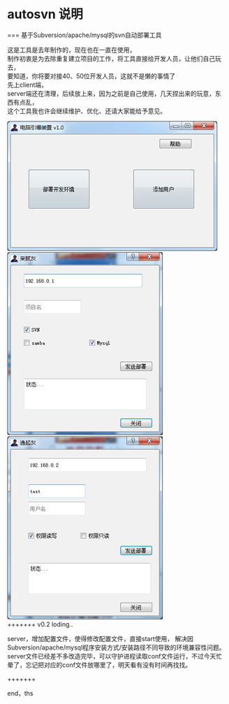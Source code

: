 # autosvn 说明
===
基于Subversion/apache/mysql的svn自动部署工具


这是工具是去年制作的，现在也在一直在使用，<br>
制作初衷是为去除重复建立项目的工作，将工具直接给开发人员，让他们自己玩去，<br>
要知道，你将要对接40、50位开发人员，这就不是懒的事情了<br>
先上client端，<br>
server端还在清理，后续放上来，因为之前是自己使用，几天捏出来的玩意，东西有点乱，<br>
这个工具我也许会继续维护、优化、还请大家能给予意见。<br>

![](https://raw.githubusercontent.com/wangwuli/autosvn/master/gihub/main.png)  <br>
![](https://raw.githubusercontent.com/wangwuli/autosvn/master/gihub/add.png)    <br>
![](https://raw.githubusercontent.com/wangwuli/autosvn/master/gihub/adduser.png) <br>
+++++++
v0.2 loding..

server，增加配置文件，使得修改配置文件，直接start使用，
解决因Subversion/apache/mysql程序安装方式/安装路径不同导致的环境兼容性问题。
server文件已经差不多改造完毕，可以守护进程读取conf文件运行，不过今天忙晕了，忘记把对应的conf文件放哪里了，明天看有没有时间再找找。

+++++++

end，ths

